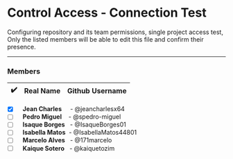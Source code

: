 # Control Access - Connection Test

Configuring repository and its team permissions, single project access test,
Only the listed members will be able to edit this file and confirm their presence.

<hr>

### Members 


|  ✔️ |Real Name  | Github Username |
|--------|-----------------|---------------------|
- [x] &nbsp;&nbsp; **Jean Charles**  &nbsp;&nbsp;&nbsp; - @jeancharlesx64
- [ ] &nbsp;&nbsp; **Pedro Miguel**  &nbsp;&nbsp;&nbsp;- @spedro-miguel
- [ ] &nbsp;&nbsp; **Isaque Borges** &nbsp; - @IsaqueBorges01
- [ ] &nbsp;&nbsp; **Isabella Matos**&nbsp;&nbsp;- @IsabellaMatos44801
- [ ] &nbsp;&nbsp; **Marcelo Alves** &nbsp; - @171marcelo
- [ ] &nbsp;&nbsp; **Kaique Sotero** &nbsp;&nbsp;-  @kaiquetozim
